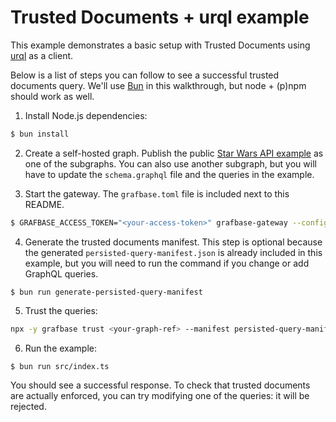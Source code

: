 # Trusted Documents + urql example

This example demonstrates a basic setup with Trusted Documents using [urql](https://commerce.nearform.com/open-source/urql/) as a client.

Below is a list of steps you can follow to see a successful trusted documents query. We'll use [Bun](https://bun.sh/) in this walkthrough, but node + (p)npm should work as well.

1. Install Node.js dependencies:

```sh
$ bun install
```

2. Create a self-hosted graph. Publish the public [Star Wars API example](https://studio.apollographql.com/public/star-wars-swapi/home?variant=current) as one of the subgraphs. You can also use another subgraph, but you will have to update the `schema.graphql` file and the queries in the example.

3. Start the gateway. The `grafbase.toml` file is included next to this README.

```sh
$ GRAFBASE_ACCESS_TOKEN="<your-access-token>" grafbase-gateway --config grafbase.toml --graph-ref=<name-of-your-graph>@main
```

4. Generate the trusted documents manifest. This step is optional because the generated `persisted-query-manifest.json` is already included in this example, but you will need to run the command if you change or add GraphQL queries.

```
$ bun run generate-persisted-query-manifest
```

5. Trust the queries:

```sh
npx -y grafbase trust <your-graph-ref> --manifest persisted-query-manifest.json --client-name democlient
```

6. Run the example:

```sh
$ bun run src/index.ts
```

You should see a successful response. To check that trusted documents are actually enforced, you can try modifying one of the queries: it will be rejected.
